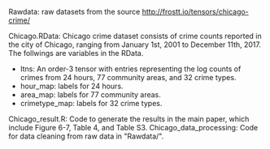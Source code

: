 Rawdata: raw datasets from the source http://frostt.io/tensors/chicago-crime/

Chicago.RData: Chicago crime dataset consists of crime counts reported in the city of Chicago, ranging from January
1st, 2001 to December 11th, 2017. The follwings are variables in the RData.

* ltns: An order-3 tensor with entries representing the log counts of crimes from 24 hours, 77 community
areas, and 32 crime types.
* hour_map: labels for 24 hours.
* area_map: labels for 77 community areas. 
* crimetype_map: labels for 32 crime types.

Chicago_result.R: Code to generate the results in the main paper, which include Figure 6-7, Table 4, and Table S3.
Chicago_data_processing: Code for data cleaning from raw data in "Rawdata/".

